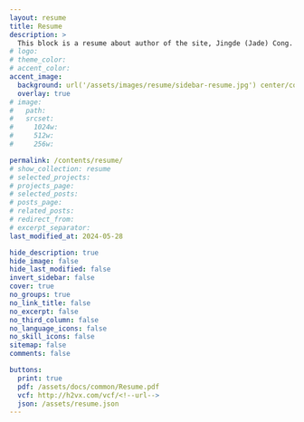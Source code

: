 ```yaml
---
layout: resume
title: Resume
description: >
  This block is a resume about author of the site, Jingde (Jade) Cong.
# logo:
# theme_color:
# accent_color:
accent_image:
  background: url('/assets/images/resume/sidebar-resume.jpg') center/cover
  overlay: true
# image:
#   path:
#   srcset:
#     1024w:
#     512w:
#     256w:

permalink: /contents/resume/
# show_collection: resume
# selected_projects:
# projects_page:
# selected_posts:
# posts_page:
# related_posts:
# redirect_from:
# excerpt_separator:
last_modified_at: 2024-05-28

hide_description: true
hide_image: false
hide_last_modified: false
invert_sidebar: false
cover: true
no_groups: true
no_link_title: false
no_excerpt: false
no_third_column: false
no_language_icons: false
no_skill_icons: false
sitemap: false
comments: false

buttons:
  print: true
  pdf: /assets/docs/common/Resume.pdf
  vcf: http://h2vx.com/vcf/<!--url-->
  json: /assets/resume.json
---
```

